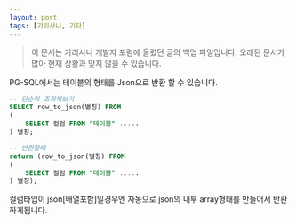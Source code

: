 ```yaml
---
layout: post
tags: [가리사니, 기타]
---
```


> 이 문서는 가리사니 개발자 포럼에 올렸던 글의 백업 파일입니다.
오래된 문서가 많아 현재 상황과 맞지 않을 수 있습니다.


PG-SQL에서는 테이블의 형태를 Json으로 반환 할 수 있습니다.

``` sql
-- 단순히 조회해보기
SELECT row_to_json(별칭) FROM
(
	SELECT 컬럼 FROM "테이블" .....
) 별칭;

-- 반환할때
return (row_to_json(별칭) FROM
(
	SELECT 컬럼 FROM "테이블" .....
) 별칭);
```

컬럼타입이 json[배열포함]일경우엔 자동으로 json의 내부 array형태를 만들어서 반환하게됩니다.